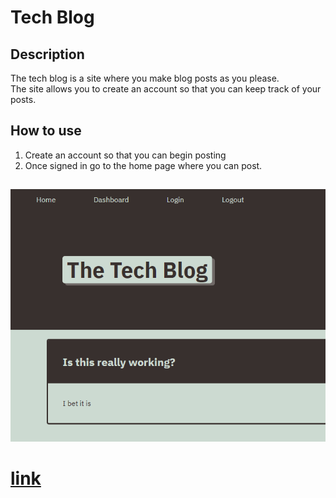 # Tech Blog

## Description 
The tech blog is a site where you make blog posts as you please. <br>
The site allows you to create an account so that you can keep track of your posts. 
## How to use
1.  Create an account so that you can begin posting
2.  Once signed in go to the home page where you can post.

##

![image of the site](./assets/site.PNG)

# [link](https://techblog-mw.herokuapp.com/)